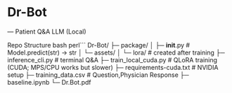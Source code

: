 # Dr-Bot
— Patient Q&A LLM (Local)

Repo Structure
bash
perl```
Dr-Bot/
├─ package/
│  ├─ __init__.py          # Model.predict(str) -> str
│  └─ assets/
│     └─ lora/             # created after training
├─ inference_cli.py        # terminal Q&A
├─ train_local_cuda.py     # QLoRA training (CUDA; MPS/CPU works but slower)
├─ requirements-cuda.txt   # NVIDIA setup
├─ training_data.csv       # Question,Physician Response
├─ baseline.ipynb
└─ Dr.Bot.pdf
```
